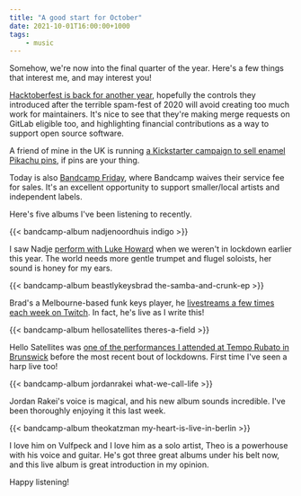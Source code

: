 ```yaml
---
title: "A good start for October"
date: 2021-10-01T16:00:00+1000
tags:
    - music
---
```


Somehow, we're now into the final quarter of the year. Here's a few things that interest me, and may interest you!

<!--more-->

[Hacktoberfest is back for another year](https://www.digitalocean.com/blog/hacktoberfest-is-back-2021/), hopefully the controls they introduced after the terrible spam-fest of 2020 will avoid creating too much work for maintainers. It's nice to see that they're making merge requests on GitLab eligible too, and highlighting financial contributions as a way to support open source software.

A friend of mine in the UK is running [a Kickstarter campaign to sell enamel Pikachu pins](https://www.kickstarter.com/projects/peachsage/cute-pikachu-pins), if pins are your thing.

Today is also [Bandcamp Friday](https://isitbandcampfriday.com), where Bandcamp waives their service fee for sales. It's an excellent opportunity to support smaller/local artists and independent labels.

Here's five albums I've been listening to recently.

{{< bandcamp-album nadjenoordhuis indigo >}}

I saw Nadje [perform with Luke Howard](/blog/live-music-has-returned-to-melbourne/) when we weren't in lockdown earlier this year. The world needs more gentle trumpet and flugel soloists, her sound is honey for my ears.

{{< bandcamp-album beastlykeysbrad the-samba-and-crunk-ep >}}

Brad's a Melbourne-based funk keys player, he [livestreams a few times each week on Twitch](https://www.twitch.tv/beastlykeysbrad). In fact, he's live as I write this!

{{< bandcamp-album hellosatellites theres-a-field >}}

Hello Satellites was [one of the performances I attended at Tempo Rubato in Brunswick](https://www.instagram.com/p/CQdaEO9jGkJ/) before the most recent bout of lockdowns. First time I've seen a harp live too!

{{< bandcamp-album jordanrakei what-we-call-life >}}

Jordan Rakei's voice is magical, and his new album sounds incredible. I've been thoroughly enjoying it this last week.

{{< bandcamp-album theokatzman my-heart-is-live-in-berlin >}}

I love him on Vulfpeck and I love him as a solo artist, Theo is a powerhouse with his voice and guitar. He's got three great albums under his belt now, and this live album is great introduction in my opinion.

Happy listening!
